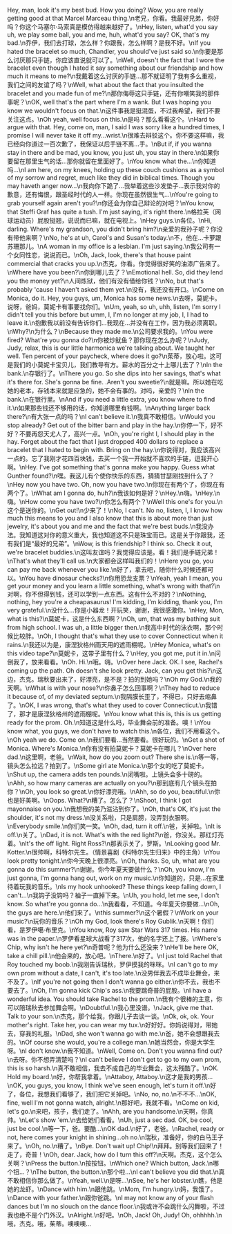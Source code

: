 Hey, man, look it's my best bud. How you doing? Wow, you are really getting good at that Marcel Marceau thing.\n老兄，你看。我最好兄弟，你好吗？你这个马塞尔·马索真是模仿得越来越好了。\nHey, listen, what'd you say uh, we play some ball, you and me, huh, what'd you say? OK, that's my bad.\n乔伊，我们去打球，怎么样？你跟我，怎么样啊？是我不好。\nIf you hated the bracelet so much, Chandler, you should've just said so.\n你要是那么讨厌那只手链，你应该直说就可以了。\nWell, doesn't the fact that I wore the bracelet even though I hated it say something about our friendship and how much it means to me?\n我戴着这么讨厌的手链…那不就证明了我有多么重视，我们之间的友谊了吗？\nWell, what about the fact that you insulted the bracelet and you made fun of me?\n那你侮辱这只手链，还有你嘲笑我的那件事呢？\nOK, well that's the part where I'm a wank. But I was hoping you know we wouldn't focus on that.\n这件事我是挺混蛋，不过我希望，我们不要关注这点。\nOh yeah, well focus on this.\n是吗？那么看看这个。\nHard to argue with that. Hey, come on, man, I said I was sorry like a hundred times, I promise I will never take it off my...wrist.\n很难去辩驳这个。你不要这样嘛，我已经向你道过一百次歉了，我保证以后手链不离…手。\nBut if, if you wanna stay in there and be mad, you know, you just uh, you stay in there.\n如果你要留在那里生气的话…那你就留在里面好了。\nYou know what the...\n你知道吗…\nI am here, on my knees, holding up these couch cushions as a symbol of my sorrow and regret, much like they did in biblical times. Though you may haveth anger now...\n我向你下跪了…我举着这些沙发垫子…表示我对你的歉意，还有悔恨，跟圣经时代的人一样。你现在虽然很生气…\nYou're going to grab yourself again aren't you?\n你还会为你自己辩论的对吧？\nYou know, that Steffi Graf has quite a tush. I'm just saying, it's right there.\n格拉芙（网球运动员）屁股挺翘，说说而已嘛，就在电视上。\nHey guys.\n各位。\nHi, darling. Where's my grandson, you didn't bring him?\n亲爱的我孙子呢？你没有带他来啊？\nNo, he's at uh, Carol's and Susan's today.\n不，他在…卡萝跟苏珊那儿。\nA woman in my office is a lesbian. I'm just saying.\n我公司有一个女同性恋，说说而已。\nOh, Jack, look, there's that house paint commercial that cracks you up.\n杰克，你看。你觉得很好笑的油漆广告来了。\nWhere have you been?\n你到哪儿去了？\nEmotional hell. So, did they lend you the money yet?\n人间炼狱，他们有没有借给你钱？\nNo, but that's probably 'cause I haven't asked them yet.\n没有，我还没有开口。\nCome on Monica, do it. Hey, you guys, um, Monica has some news.\n去呀，莫妮卡。说呀，爸妈，莫妮卡有事要找你们。\nUm, yeah, so uh, uhh, listen, I'm sorry I didn't tell you this before but umm, I, I'm no longer at my job, I, I had to leave it.\n抱歉我以前没有告诉你们…我现在…并没有在工作，因为我必须离职。\nWhy?\n为什么？\nBecause they made me.\n公司要求我的。\nYou were fired? What're you gonna do?\n你被炒鱿鱼？那你现在怎么办呢？\nJudy, Judy, relax, this is our little harmonica we're talking about. We taught her well. Ten percent of your paycheck, where does it go?\n茱蒂，放心啦。这可是我们的小莫妮卡宝贝儿，我们教导有方。薪水的百分之十上哪儿去了？\nIn the bank.\n存银行了。\nThere you go. So she dips into her savings, that's what it's there for. She's gonna be fine. .Aren't you sweetie?\n就是嘛。所以她在吃她的老本，存钱本来就是应急的，她不会有事的。对吗，亲爱的？\nIn the bank.\n在银行里。\nAnd if you need a little extra, you know where to find it.\n如果那些钱还不够用的话，你知道哪里有钱啊。\nAnything larger back there?\n有大张一点的吗？\nI can't believe it.\n我真不敢相信。\nWould you stop already? Get out of the bitter barn and play in the hay.\n你停一下，好不好？不要再怨天尤人了，高兴一点。\nOh, you're right I, I should play in the hay. Forget about the fact that I just dropped 400 dollars to replace a bracelet that I hated to begin with. Bring on the hay.\n你说得对，我应该高兴一点的。忘了我刚才花四百块钱，去买一个我一开始就不喜欢的手链，逗我开心啊。\nHey. I've got something that's gonna make you happy. Guess what Gunther found?\n嘿。我这儿有个使你快乐的东西，猜猜甘瑟刚找到什么了？\nHey now you have two. Oh, now you have two.\n你现在有两个了，你现在有两个了。\nWhat am I gonna do, huh?\n我该如何是好？\nHey.\n嗨。\nHey.\n嗨。\nHow come you have two?\n你怎么有两个？\nWell this one's for you.\n这个是送你的。\nGet out!\n少来了！\nNo, I can't. No no, listen, I, I know how much this means to you and I also know that this is about more than just jewelry, it's about you and me and the fact that we're best buds.\n我没办法。我知道这对你的意义重大，我也知道这不只是珠宝而已。这是关于你跟我，还有我们是“最好的兄弟”。\nWow, is this friendship? I think so. Check it out, we're bracelet buddies.\n这叫友谊吗？我觉得应该是。看！我们是手链兄弟！\nThat's what they'll call us.\n大家都会这样叫我们的！\nHere you go, you can pay me back whenever you like.\n好了，拿去吧，随你什么时候还都可以。\nYou have dinosaur checks?\n你用恐龙支票？\nYeah, yeah I mean, you get your money and you learn a little something, what's wrong with that?\n对啊，你不但得到钱，还可以学到一点东西。这有什么不对的？\nNothing, nothing, hey you're a cheapasaurus! I'm kidding, I'm kidding, thank you, I'm very grateful.\n没什么…你是小器龙！开玩笑，谢谢，我很感激你。\nHey, Mon, what is this?\n莫妮卡，这是什么东西啊？\nOh, um, that was my bathing suit from high school. I was uh, a little bigger then.\n我高中时代的泳衣啊，那个时候比较胖。\nOh, I thought that's what they use to cover Connecticut when it rains.\n我还以为是，康涅狄格州雨天用的遮雨棚呢。\nHey Monica, what's on this video tape?\n莫妮卡，这带子里有什么？\nHey, you got me, put it in.\n问倒我了，放来看看。\nOh. Hi.\n哦。嗨。\nOver here Jack. OK. I see, Rachel's coming up the path. Oh doesn't she look pretty. Jack, can you get this?\n这边，杰克。瑞秋要出来了，好漂亮，是不是？拍的到她吗？\nOh my God.\n我的天啊。\nWhat is with your nose?\n你鼻子怎么回事啊？\nThey had to reduce it because of, of my deviated septum.\n我隔膜长歪了，不得已，只好去缩鼻了。\nOK, I was wrong, that's what they used to cover Connecticut.\n我错了，那才是康涅狄格州的遮雨棚呢。\nYou know what this is, this is us getting ready for the prom. Oh.\n知道这是什么吗，毕业舞会前的准备。噢！\nYou know what, you guys, we don't have to watch this.\n各位，我们不用看这个。\nOh yeah we do. Come on.\n我们要看…当然要看。很好玩的。\nGet a shot of Monica. Where's Monica.\n你有没有拍莫妮卡？莫妮卡在哪儿？\nOver here dad.\n这里啊，老爸。\nWait, how do you zoom out? There she is.\n等一等，镜头怎么拉远？拍到了。\nSome girl ate Monica.\n那个女的吃了莫妮卡。\nShut up, the camera adds ten pounds.\n闭嘴啦。上镜头会多十磅的。\nAhh, so how many cameras are actually on you?\n那到底有几个镜头在拍你？\nOh, you look so great.\n你好漂亮哦。\nAhh, so do you, beautiful.\n你也是好美啊。\nOops. What?\n糟了。怎么了？\nShoot, I think I got mayonnaise on you.\n我想我的美乃滋沾到你了。\nOh, that's OK, it's just the shoulder, it's not my dress.\n没关系啦，只是肩膀，没弄到衣服啊。\nEverybody smile.\n你们笑一笑。\nOh, dad, turn it off.\n爸，关掉啦。\nIt is off.\n关了。\nDad, it is not. What's with the red light?\n爸，你没关。那红灯亮着。\nIt's the off light. Right Ross?\n那表示关了，罗斯。\nLooking good Mr. Kotter.\n很帅啊，科特尔先生。（情景喜剧《科特尔先生归来》中的主角）\nYou look pretty tonight.\n你今天晚上很漂亮。\nOh, thanks. So, uh, what are you gonna do this summer?\n谢谢。你今年夏天要做什么？\nOh, you know, I'm just gonna, I'm gonna hang out, work on my music.\n你知道的，只是…在家里待着玩我的音乐。\nIs my hook unhooked? These things keep falling down, I can't...\n我钩子没钩吗？袖子一直掉下来。\nUh, you hold, let me see, I don't know. So what're you gonna do...\n我看看，不知道。今年夏天你要做…\nOh, the guys are here.\n他们来了。\nthis summer?\n这个暑假？\nWork on your music?\n玩你的音乐？\nOh my God, look there's Roy Gublik.\n天啊！你们看，是罗伊噶·布里克。\nYou know, Roy saw Star Wars 317 times. His name was in the paper.\n罗伊看星球大战看了317次，他的名字还上了报。\nWhere's Chip, why isn't he here yet?\n奇普呢？他为什么还没来？\nHe'll be here OK, take a chill pill.\n他会来的，放心吧。\nThere.\n好了。\nI just told Rachel that Roy touched my boob.\n我刚告诉瑞秋，罗伊摸我的咪咪。\nI can't go to my own prom without a date, I can't, it's too late.\n没男伴我去不成毕业舞会，来不及了。\nIf you're not going then I don't wanna go either.\n你不去，我也不要去了。\nOh, I'm gonna kick Chip's ass.\n我要踹奇普的屁股。\nI have a wonderful idea. You should take Rachel to the prom.\n我有个很棒的主意，你可以陪瑞秋去参加舞会啊。\nDoubtful.\n我心里没谱。\nJack, give me that. Talk to your son.\n杰克，那个给我，你跟儿子去谈一谈。\nOk, ok, ok. Your mother's right. Take her, you can wear my tux.\n好好好。你妈说得对，带她去，穿我的礼服。\nDad, she won't wanna go with me.\n爸，她不会想跟我去的。\nOf course she would, you're a college man.\n她当然会，你是大学生呀。\nI don't know.\n我不知道。\nWell, Come on. Don't you wanna find out?\n去呀。你不想弄清楚吗？\nI can't believe I don't get to go to my own prom, this is so harsh.\n真不敢相信，我去不成自己的毕业舞会，这太残酷了。\nOK. Hold my board.\n好，你帮我拿着。\nAttaboy, Attaboy.\n这才是我的男孩…\nOK, you guys, you know, I think we've seen enough, let's turn it off.\n好了，各位，我想我们看够了，我们把它关掉吧。\nNo, no, no.\n不不不...\nOK, fine, well I'm not gonna watch, alright.\n那好吧，我就不看。\nCome on kid, let's go.\n来吧，孩子，我们走了。\nAhh, are you handsome.\n天啊，你真帅。\nLet's show 'em.\n去给她们看看。\nUh, just a sec dad. OK, be cool, just be cool.\n等一下，爸。要酷…\nOK dad.\n好了，老爸。\nRachel, ready or not, here comes your knight in shining...oh no.\n瑞秋，准备好，你的白马王子来了。\nOh, no.\n糟了。\nBye. Don't wait up! Chip!\n拜拜。别等我们回来了！走了，奇普！\nOh, dear. Jack, how do I turn this off?\n天啊。杰克，这个怎么关啊？\nPress the button.\n按按钮。\nWhich one? Which button, Jack.\n哪个钮…？\nThe button, the button.\n那个啦…\nI can't believe you did that.\n真不敢相信你那么做了。\nYeah, well.\n是呀…\nSee, he's her lobster.\n瞧，他是她的龙虾。\nDance with him.\n跟他跳。\nMom, I'm hungry.\n妈，我饿了。\nDance with your father.\n跟你爸跳。\nI may not know any of your flash dances but I'm no slouch on the dance floor.\n我或许不会跳什么闪舞啦，不过我也绝不是个门外汉。\nAlright.\n好吧。\nOh, Jack! Oh, Judy! Oh, ohhhhh.\n哦，杰克。哦，茱蒂。噢噢噢...
        